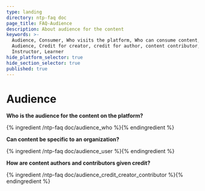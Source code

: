 ```yaml
---
type: landing
directory: ntp-faq doc
page_title: FAQ-Audience
description: About audience for the content
keywords: >-
  Audience, Consumer, Who visits the platform, Who can consume content, Target
  Audience, Credit for creator, credit for author, content contributor,
  Instructor, Learner
hide_platform_selector: true
hide_section_selector: true
published: true
---
```

# Audience

**Who is the audience for the content on the platform?**

{% ingredient /ntp-faq doc/audience_who %}{% endingredient %}

**Can content be specific to an organization?**

{% ingredient /ntp-faq doc/audience_user %}{% endingredient %}

**How are content authors and contributors given credit?**

{% ingredient /ntp-faq doc/audience_credit_creator_contributor %}{% endingredient %}

